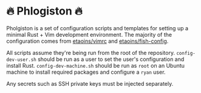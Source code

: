 # 🔥 Phlogiston 🔥

Pholgiston is a set of configuration scripts and templates for setting up a minimal Rust + Vim development environment.
The majority of the configuration comes from [etaoins/vimrc](https://github.com/etaoins/vimrc) and [etaoins/fish-config](https://github.com/etaoins/fish-config).

All scripts assume they're being run from the root of the repository.
`config-dev-user.sh` should be run as a user to set the user's configuration and install Rust.
`config-dev-machine.sh` should be run as `root` on an Ubuntu machine to install required packages and configure a `ryan` user.

Any secrets such as SSH private keys must be injected separately.
